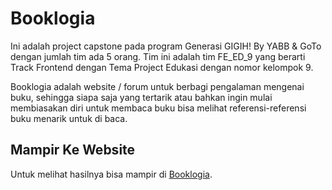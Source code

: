 # Booklogia

Ini adalah project capstone pada program Generasi GIGIH! By YABB & GoTo dengan jumlah tim ada 5 orang. Tim ini adalah tim FE_ED_9 yang berarti Track Frontend dengan Tema Project Edukasi dengan nomor kelompok 9.

Booklogia adalah website / forum untuk berbagi pengalaman mengenai buku, sehingga siapa saja yang tertarik atau bahkan ingin mulai membiasakan diri untuk membaca buku bisa melihat referensi-referensi buku menarik untuk di baca.

## Mampir Ke Website
Untuk melihat hasilnya bisa mampir di [Booklogia](https://booklogia.vercel.app).
